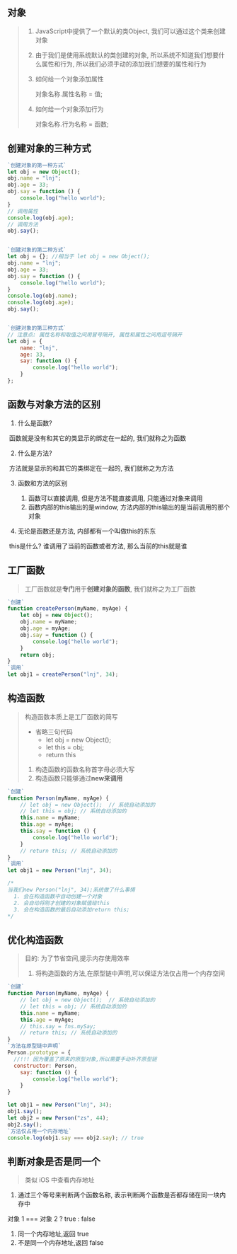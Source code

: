 ## 对象

> 1. JavaScript中提供了一个默认的类Object, 我们可以通过这个类来创建对象
>
> 2. 由于我们是使用系统默认的类创建的对象, 所以系统不知道我们想要什么属性和行为, 所以我们必须手动的添加我们想要的属性和行为
>
> 3. 如何给一个对象添加属性
>
>    对象名称.属性名称 = 值;
>
> 4. 如何给一个对象添加行为
>
>    对象名称.行为名称 = 函数;

## 创建对象的三种方式

~~~js
`创建对象的第一种方式`
let obj = new Object();
obj.name = "lnj";
obj.age = 33;
obj.say = function () {
    console.log("hello world");
}
// 调用属性
console.log(obj.age);
// 调用方法
obj.say();


`创建对象的第二种方式`
let obj = {}; //相当于 let obj = new Object();
obj.name = "lnj";
obj.age = 33;
obj.say = function () {
    console.log("hello world");
}
console.log(obj.name);
console.log(obj.age);
obj.say();


`创建对象的第三种方式`
// 注意点: 属性名称和取值之间用冒号隔开, 属性和属性之间用逗号隔开
let obj = {
    name: "lnj",
    age: 33,
    say: function () {
        console.log("hello world");
    }
};
~~~



## 函数与对象方法的区别

1. 什么是函数?

​        函数就是没有和其它的类显示的绑定在一起的, 我们就称之为函数

2. 什么是方法?

​        方法就是显示的和其它的类绑定在一起的, 我们就称之为方法

3. 函数和方法的区别
   1. 函数可以直接调用, 但是方法不能直接调用, 只能通过对象来调用
   2. 函数内部的this输出的是window, 方法内部的this输出的是当前调用的那个对象

4. 无论是函数还是方法, 内部都有一个叫做this的东东

​        this是什么? 谁调用了当前的函数或者方法, 那么当前的this就是谁



## 工厂函数

> 工厂函数就是**专门**用于**创建对象的函数**, 我们就称之为工厂函数

~~~js
`创建`
function createPerson(myName, myAge) {
    let obj = new Object();
    obj.name = myName;
    obj.age = myAge;
    obj.say = function () {
        console.log("hello world");
    }
    return obj;
}
`调用`
let obj1 = createPerson("lnj", 34);
~~~



## 构造函数

> 构造函数本质上是工厂函数的简写
>
> - 省略三句代码 
>   - let obj = new Object();
>   - let this = obj;
>   - return this
>
> 1. 构造函数的函数名称首字母必须大写
> 2. 构造函数只能够通过**new来调用**



~~~js
`创建`
function Person(myName, myAge) {
    // let obj = new Object();  // 系统自动添加的
    // let this = obj; // 系统自动添加的
    this.name = myName;
    this.age = myAge;
    this.say = function () {
        console.log("hello world");
    }
    // return this; // 系统自动添加的
}
`调用`
let obj1 = new Person("lnj", 34);

/*
当我们new Person("lnj", 34);系统做了什么事情
  1. 会在构造函数中自动创建一个对象
  2. 会自动将刚才创建的对象赋值给this
  3. 会在构造函数的最后自动添加return this;
*/
~~~

## 优化构造函数

> 目的: 为了节省空间,提示内存使用效率
>
> 1. 将构造函数的方法,在原型链中声明,可以保证方法仅占用一个内存空间

~~~js
`创建`
function Person(myName, myAge) {
    // let obj = new Object();  // 系统自动添加的
    // let this = obj; // 系统自动添加的
    this.name = myName;
    this.age = myAge;
    // this.say = fns.mySay;
    // return this; // 系统自动添加的
}
`方法在原型链中声明`
Person.prototype = {
  //!!! 因为覆盖了原来的原型对象,所以需要手动补齐原型链
  constructor: Person,
    say: function () {
        console.log("hello world");
    }
}

let obj1 = new Person("lnj", 34);
obj1.say();
let obj2 = new Person("zs", 44);
obj2.say();
`方法仅占用一个内存地址`
console.log(obj1.say === obj2.say); // true
~~~





## 判断对象是否是同一个

> 类似 iOS 中查看内存地址

1. 通过三个等号来判断两个函数名称, 表示判断两个函数是否都存储在同一块内存中

对象 1 === 对象 2 ? true : false

1. 同一个内存地址,返回 true 
2. 不是同一个内存地址,返回 false









































